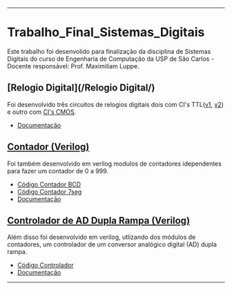 ---

# Trabalho_Final_Sistemas_Digitais

 Este trabalho foi desenvolido para finalização da disciplina de Sistemas Digitais do curso de Engenharia de Computação da USP de São Carlos - Docente responsável: Prof. Maximiliam Luppe.
 
## [Relogio Digital](/Relogio Digital/)

 Foi desenvolvido três circuitos de relogios digitais dois com CI's TTL([v1](/Circuito_TTL/v1/Circuito_TTL_v1.PDF), [v2](/Circuito_TTL/v2/Circuito_TTL_v2.PDF)) e outro com [CI's CMOS](/Circuito_CMOS/CMOS_Relogio.PDF).

 * [Documentação](/Relogio_Digital.pdf)

## [Contador (Verilog)](/Contador999%20-%20Parte3/)

 Foi também desenvolvido em verilog modulos de contadores idependentes para fazer um contador de 0 a 999.

 * [Código Contador BCD](/Contador999%20-%20Parte3/contador999_BCD.v)
 * [Código Contador 7seg](/Contador999%20-%20Parte3/contador999_7seg.v)
 * [Documentação](/Contador999%20-%20Parte3/README.md)

## [Controlador de AD Dupla Rampa (Verilog)](/Controlador%20-%20Parte%204/)

 Além disso foi desenvolvido em verilog, utlizando dos módulos de contadores, um controlador de um conversor analógico digital (AD) dupla rampa.

 * [Código Controlador](/Controlador%20-%20Parte%204/controlador.v)
 * [Documentação](/Controlador%20-%20Parte%204/README.md)

 ---